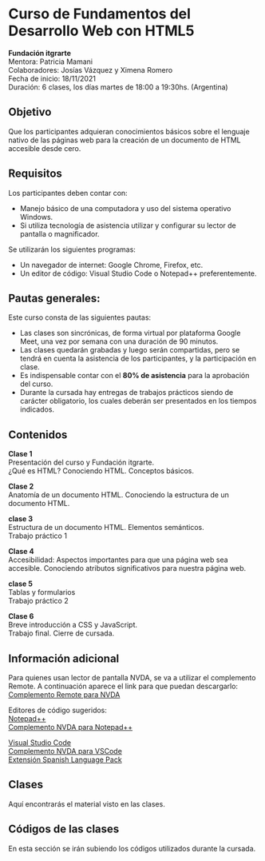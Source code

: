 # Curso de Fundamentos del Desarrollo Web con HTML5

**Fundación itgrarte**  
Mentora: Patricia Mamani  
Colaboradores: Josías Vázquez y Ximena Romero  
Fecha de inicio: 18/11/2021  
Duración: 6 clases, los días martes de 18:00 a 19:30hs. (Argentina)  

## Objetivo
Que los participantes adquieran conocimientos básicos sobre el lenguaje nativo de las páginas web para la creación de un documento de HTML accesible desde cero.

## Requisitos 
Los participantes deben contar con: 
* Manejo básico de una computadora  y uso del sistema operativo Windows.
* Si utiliza tecnología de asistencia utilizar y configurar su lector de pantalla o magnificador.

Se utilizarán los siguientes programas:
* Un navegador de internet: Google Chrome, Firefox, etc.
* Un editor de código: Visual Studio Code o Notepad++ preferentemente.

## Pautas generales:

Este curso consta de las siguientes pautas:
* Las clases son sincrónicas, de forma virtual por plataforma Google Meet, una vez por semana con una duración de 90 minutos.
* Las clases quedarán grabadas y luego serán compartidas, pero se tendrá en cuenta la asistencia de los participantes, y la participación en clase.
* Es indispensable contar con el **80% de asistencia** para la aprobación del curso.
* Durante la cursada hay entregas de trabajos prácticos siendo de carácter obligatorio, los cuales deberán ser presentados en los tiempos indicados.

## Contenidos
**Clase 1**  
Presentación del curso y Fundación itgrarte.  
¿Qué es HTML? Conociendo HTML. Conceptos básicos.

**Clase 2**  
Anatomía de un documento HTML. Conociendo la estructura de un documento HTML.

**clase 3**  
Estructura de un documento HTML. Elementos semánticos.  
Trabajo práctico 1

**Clase 4**  
Accesibilidad: Aspectos importantes para que una página web sea accesible. Conociendo atributos significativos para nuestra página web.

**clase 5**  
Tablas y formularios  
Trabajo práctico 2

**Clase 6**  
Breve introducción a CSS y JavaScript.  
Trabajo final. Cierre de cursada. 

## Información adicional  
Para quienes usan lector de pantalla NVDA, se va a utilizar el complemento Remote. A continuación aparece el link para que puedan descargarlo:   
[Complemento Remote para NVDA](https://nvda.es/2017/10/21/nvda-remote-support/)  

Editores de código sugeridos:  
[Notepad++](https://notepad-plus-plus.org/downloads/)  
[Complemento NVDA para Notepad++](https://nvda.es/2018/03/27/notepad/)  

[Visual Studio Code](https://code.visualstudio.com/download)  
[Complemento NVDA para VSCode](https://nvda.es/2020/03/14/nvda-para-vs-code-nvda-for-vs-code/)  
[Extensión Spanish Language Pack](https://marketplace.visualstudio.com/items?itemName=MS-CEINTL.vscode-language-pack-es)  


## Clases
Aquí encontrarás el material visto en las clases.
<!-- [Clase 1](clase1.md)   -->

## Códigos de las clases
En esta sección se irán subiendo los códigos utilizados durante la cursada.
